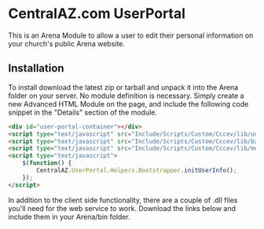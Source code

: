 # CentralAZ.com UserPortal

This is an Arena Module to allow a user to edit their personal information on your church's public Arena website.

## Installation

To install download the latest zip or tarball and unpack it into the Arena folder on your server. No module definition is necessary. Simply create a new Advanced HTML Module on the page, and include the following code snippet in the "Details" section of the module.

```html
<div id="user-portal-container"></div>
<script type="text/javascript" src="Include/Scripts/Custom/Cccev/lib/underscore.min.js"></script>
<script type="text/javascript" src="Include/Scripts/Custom/Cccev/lib/backbone.min.js"></script>
<script type="text/javascript" src="Include/Scripts/Custom/Cccev/lib/mustache.min.js"></script>
<script type="text/javascript">
    $(function() {
        CentralAZ.UserPortal.Helpers.Bootstrapper.initUserInfo();
    });
</script>
```

In addition to the client side functionality, there are a couple of .dll files you'll need for the web service to work. Download the links below and include them in your Arena/bin folder. 
